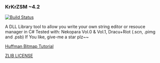 ### KrKrZSM ~4.2
[![Build Status](https://travis-ci.org/ForumHulp/pageaddon.svg?branch=master)](http://katawa.url.ph)

A DLL Library tool to allow you write your own string editor or resouce manager in C#
Tested with: Nekopara Vol.0 & Vol.1, Dracu+Riot (.scn, .pimg and .psb)
If You like, give-me a star plz~~

[Huffman Bitmap Tutorial](https://youtu.be/2OlgmNdK5UU)

[ZLIB LICENSE](https://raw.githubusercontent.com/marcussacana/KrKrZSceneManager/master/KrKrSceneManager/Zlib/license.txt)